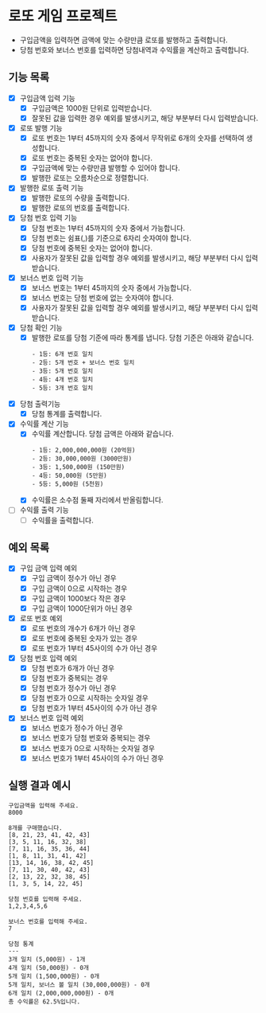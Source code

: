 # 로또 게임 프로젝트

- 구입금액을 입력하면 금액에 맞는 수량만큼 로또를 발행하고 출력합니다.
- 당첨 번호와 보너스 번호를 입력하면 당첨내역과 수익률을 계산하고 출력합니다.

## 기능 목록

- [x] 구입금액 입력 기능
  - [x] 구입금액은 1000원 단위로 입력받습니다.
  - [x] 잘못된 값을 입력한 경우 예외를 발생시키고, 해당 부분부터 다시 입력받습니다.
- [x] 로또 발행 기능
  - [x] 로또 번호는 1부터 45까지의 숫자 중에서 무작위로 6개의 숫자를 선택하여 생성합니다.
  - [x] 로또 번호는 중복된 숫자는 없어야 합니다.
  - [x] 구입금액에 맞는 수량만큼 발행할 수 있어야 합니다.
  - [x] 발행한 로또는 오름차순으로 정렬합니다.
- [x] 발행한 로또 출력 기능
  - [x] 발행한 로또의 수량을 출력합니다.
  - [x] 발행한 로또의 번호를 출력합니다.
- [x] 당첨 번호 입력 기능
  - [x] 당첨 번호는 1부터 45까지의 숫자 중에서 가능합니다.
  - [x] 당첨 번호는 쉼표(,)를 기준으로 6자리 숫자여야 합니다.
  - [x] 당첨 번호에 중복된 숫자는 없어야 합니다.
  - [x] 사용자가 잘못된 값을 입력할 경우 예외를 발생시키고, 해당 부분부터 다시 입력받습니다.
- [x] 보너스 번호 입력 기능
  - [x] 보너스 번호는 1부터 45까지의 숫자 중에서 가능합니다.
  - [x] 보너스 번호는 당첨 번호에 없는 숫자여야 합니다.
  - [x] 사용자가 잘못된 값을 입력할 경우 예외를 발생시키고, 해당 부분부터 다시 입력받습니다.
- [x] 당첨 확인 기능
  - [x] 발행한 로또를 당첨 기준에 따라 통계를 냅니다. 당첨 기준은 아래와 같습니다.
    ```
    - 1등: 6개 번호 일치
    - 2등: 5개 번호 + 보너스 번호 일치
    - 3등: 5개 번호 일치
    - 4등: 4개 번호 일치
    - 5등: 3개 번호 일치
    ```
- [x] 당첨 출력기능
  - [x] 당첨 통계를 출력합니다.
- [x] 수익률 계산 기능
  - [x] 수익률 계산합니다. 당첨 금액은 아래와 같습니다.
    ```
    - 1등: 2,000,000,000원 (20억원)
    - 2등: 30,000,000원 (3000만원)
    - 3등: 1,500,000원 (150만원)
    - 4등: 50,000원 (5만원)
    - 5등: 5,000원 (5천원)
    ```
  - [x] 수익률은 소수점 둘째 자리에서 반올림합니다.
- [ ] 수익률 출력 기능
  - [ ] 수익률을 출력합니다.

## 예외 목록

- [x] 구입 금액 입력 예외
  - [x] 구입 금액이 정수가 아닌 경우
  - [x] 구입 금액이 0으로 시작하는 경우
  - [x] 구입 금액이 1000보다 작은 경우
  - [x] 구입 금액이 1000단위가 아닌 경우
- [x] 로또 번호 예외
  - [x] 로또 번호의 개수가 6개가 아닌 경우
  - [x] 로또 번호에 중복된 숫자가 있는 경우
  - [x] 로또 번호가 1부터 45사이의 수가 아닌 경우
- [x] 당첨 번호 입력 예외
  - [x] 당첨 번호가 6개가 아닌 경우
  - [x] 당첨 번호가 중복되는 경우
  - [x] 당첨 번호가 정수가 아닌 경우
  - [x] 당첨 번호가 0으로 시작하는 숫자일 경우
  - [x] 당첨 번호가 1부터 45사이의 수가 아닌 경우
- [x] 보너스 번호 입력 예외
  - [x] 보너스 번호가 정수가 아닌 경우
  - [x] 보너스 번호가 당첨 번호와 중복되는 경우
  - [x] 보너스 번호가 0으로 시작하는 숫자일 경우
  - [x] 보너스 번호가 1부터 45사이의 수가 아닌 경우

## 실행 결과 예시

```
구입금액을 입력해 주세요.
8000

8개를 구매했습니다.
[8, 21, 23, 41, 42, 43]
[3, 5, 11, 16, 32, 38]
[7, 11, 16, 35, 36, 44]
[1, 8, 11, 31, 41, 42]
[13, 14, 16, 38, 42, 45]
[7, 11, 30, 40, 42, 43]
[2, 13, 22, 32, 38, 45]
[1, 3, 5, 14, 22, 45]

당첨 번호를 입력해 주세요.
1,2,3,4,5,6

보너스 번호를 입력해 주세요.
7

당첨 통계
---
3개 일치 (5,000원) - 1개
4개 일치 (50,000원) - 0개
5개 일치 (1,500,000원) - 0개
5개 일치, 보너스 볼 일치 (30,000,000원) - 0개
6개 일치 (2,000,000,000원) - 0개
총 수익률은 62.5%입니다.
```

